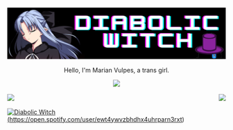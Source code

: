 ![Diabolic Witch](https://github.com/DiabolicWitch/DiabolicWitch/blob/main/banner.png)
<p align="center">Hello, I'm Marian Vulpes, a trans girl.</p>

<p align="center">
  <a href="https://www.linkedin.com/in/marian-vulpes-bordin-912aa6250/">
    <img src="https://img.shields.io/badge/LinkedIn-0077B5?style=for-the-badge&logo=linkedin&logoColor=white">
  </a>
</p>

<div>
  <a href="https://github.com/DiabolicWitch">
  <img height="150em" src="https://github-readme-stats.vercel.app/api?username=DiabolicWitch&show_icons=true&theme=omni&include_all_commits=true&count_private=true"/>
  <img height="150em" style="float: right" src="https://github-readme-stats.vercel.app/api/top-langs/?username=DiabolicWitch&layout=compact&langs_count=7&theme=omni"/>
</div>

![Diabolic Witch](https:/now-playing-pqytlme7u-diabolicwitch.vercel.app/api/spotify)(https://open.spotify.com/user/ewt4ywvzbhdhx4uhrparn3rxt)

